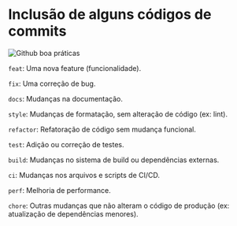 # Inclusão de alguns códigos de commits
<div>
  <img align:"center" src="https://mohamed-elrefaey-77102.medium.com/a-guide-to-git-and-github-for-effective-team-collaboration-9bc261aba545" alt="Github boa práticas" />
</div>


`feat`: Uma nova feature (funcionalidade).

`fix`: Uma correção de bug.

`docs`: Mudanças na documentação.

`style`: Mudanças de formatação, sem alteração de código (ex: lint).

`refactor`: Refatoração de código sem mudança funcional.

`test`: Adição ou correção de testes.

`build`: Mudanças no sistema de build ou dependências externas.

`ci`: Mudanças nos arquivos e scripts de CI/CD.

`perf`: Melhoria de performance.

`chore`: Outras mudanças que não alteram o código de produção (ex: atualização de dependências menores).
